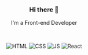 <div align="center">

### Hi there 👋
I'm a Front-end Developer

<br />

![HTML](https://img.shields.io/badge/HTML-F16529?style=flat-square&logo=HTML5&logoColor=white)
![CSS](https://img.shields.io/badge/CSS-33AADD?style=flat-square&logo=CSS3&logoColor=white)
![JS](https://img.shields.io/badge/JavaScript-F7DF1E?style=flat-square&logo=JavaScript&logoColor=black)
![React](https://img.shields.io/badge/React-53C1DE?style=flat-square&logo=React&logoColor=white)
<br />


<!--
**heyiminhye/heyiminhye** is a ✨ _special_ ✨ repository because its `README.md` (this file) appears on your GitHub profile.

Here are some ideas to get you started:
